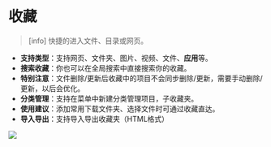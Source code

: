 # 收藏

> \[info\] 快捷的进入文件、目录或网页。

* **支持类型**：支持网页、文件夹、图片、视频、文件、**应用**等。
* **搜索收藏**：你也可以在全局搜索中直接搜索你的收藏。
* **特别注意**：文件删除/更新后收藏中的项目不会同步删除/更新，需要手动删除/更新，以后会优化。
* **分类管理**：支持在菜单中新建分类管理项目，子收藏夹。
* **使用建议**：添加常用下载文件夹、选择文件时可通过收藏直达。
* **导入导出**：支持导入导出收藏夹（HTML格式）

![](http://ww1.sinaimg.cn/large/6b1dd0a7ly1fzrak98zi0j20u01hc40y.jpg)

